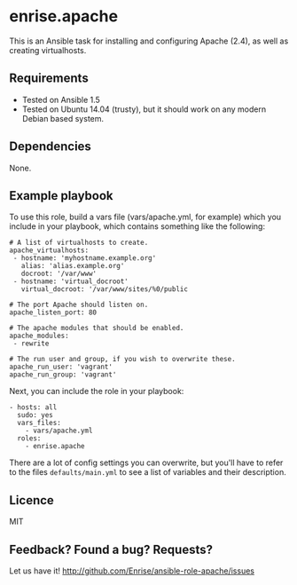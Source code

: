 # enrise.apache

This is an Ansible task for installing and configuring Apache (2.4), as well as creating virtualhosts.

## Requirements

- Tested on Ansible 1.5
- Tested on Ubuntu 14.04 (trusty), but it should work on any modern Debian based system.

## Dependencies

None.

## Example playbook

To use this role, build a vars file (vars/apache.yml, for example) which you include in your playbook,
which contains something like the following:

    # A list of virtualhosts to create.
    apache_virtualhosts:
     - hostname: 'myhostname.example.org'
       alias: 'alias.example.org'
       docroot: '/var/www'
     - hostname: 'virtual_docroot'
       virtual_docroot: '/var/www/sites/%0/public

    # The port Apache should listen on.
    apache_listen_port: 80

    # The apache modules that should be enabled.
    apache_modules:
     - rewrite

    # The run user and group, if you wish to overwrite these.
    apache_run_user: 'vagrant'
    apache_run_group: 'vagrant'

Next, you can include the role in your playbook:

    - hosts: all
      sudo: yes
      vars_files:
        - vars/apache.yml
      roles:
        - enrise.apache

There are a lot of config settings you can overwrite, but you'll have to refer to the files
`defaults/main.yml` to see a list of variables and their description.

## Licence

MIT

## Feedback? Found a bug? Requests?

Let us have it! http://github.com/Enrise/ansible-role-apache/issues
